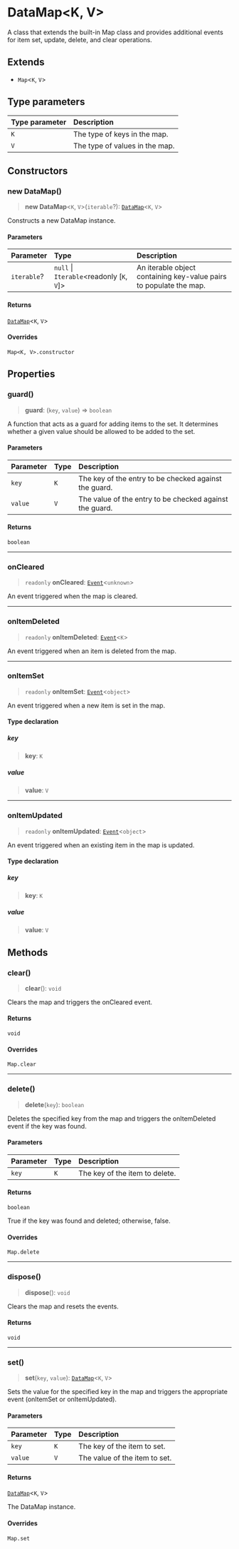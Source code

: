 # DataMap\<K, V\>

A class that extends the built-in Map class and provides additional events for item set, update, delete, and clear operations.

## Extends

- `Map`\<`K`, `V`\>

## Type parameters

| Type parameter | Description |
| :------ | :------ |
| `K` | The type of keys in the map. |
| `V` | The type of values in the map. |

## Constructors

### new DataMap()

> **new DataMap**\<`K`, `V`\>(`iterable`?): [`DataMap`](DataMap.md)\<`K`, `V`\>

Constructs a new DataMap instance.

#### Parameters

| Parameter | Type | Description |
| :------ | :------ | :------ |
| `iterable`? | `null` \| `Iterable`\<readonly [`K`, `V`]\> | An iterable object containing key-value pairs to populate the map. |

#### Returns

[`DataMap`](DataMap.md)\<`K`, `V`\>

#### Overrides

`Map<K, V>.constructor`

## Properties

### guard()

> **guard**: (`key`, `value`) => `boolean`

A function that acts as a guard for adding items to the set.
It determines whether a given value should be allowed to be added to the set.

#### Parameters

| Parameter | Type | Description |
| :------ | :------ | :------ |
| `key` | `K` | The key of the entry to be checked against the guard. |
| `value` | `V` | The value of the entry to be checked against the guard. |

#### Returns

`boolean`

***

### onCleared

> `readonly` **onCleared**: [`Event`](Event.md)\<`unknown`\>

An event triggered when the map is cleared.

***

### onItemDeleted

> `readonly` **onItemDeleted**: [`Event`](Event.md)\<`K`\>

An event triggered when an item is deleted from the map.

***

### onItemSet

> `readonly` **onItemSet**: [`Event`](Event.md)\<`object`\>

An event triggered when a new item is set in the map.

#### Type declaration

##### key

> **key**: `K`

##### value

> **value**: `V`

***

### onItemUpdated

> `readonly` **onItemUpdated**: [`Event`](Event.md)\<`object`\>

An event triggered when an existing item in the map is updated.

#### Type declaration

##### key

> **key**: `K`

##### value

> **value**: `V`

## Methods

### clear()

> **clear**(): `void`

Clears the map and triggers the onCleared event.

#### Returns

`void`

#### Overrides

`Map.clear`

***

### delete()

> **delete**(`key`): `boolean`

Deletes the specified key from the map and triggers the onItemDeleted event if the key was found.

#### Parameters

| Parameter | Type | Description |
| :------ | :------ | :------ |
| `key` | `K` | The key of the item to delete. |

#### Returns

`boolean`

True if the key was found and deleted; otherwise, false.

#### Overrides

`Map.delete`

***

### dispose()

> **dispose**(): `void`

Clears the map and resets the events.

#### Returns

`void`

***

### set()

> **set**(`key`, `value`): [`DataMap`](DataMap.md)\<`K`, `V`\>

Sets the value for the specified key in the map and triggers the appropriate event (onItemSet or onItemUpdated).

#### Parameters

| Parameter | Type | Description |
| :------ | :------ | :------ |
| `key` | `K` | The key of the item to set. |
| `value` | `V` | The value of the item to set. |

#### Returns

[`DataMap`](DataMap.md)\<`K`, `V`\>

The DataMap instance.

#### Overrides

`Map.set`
